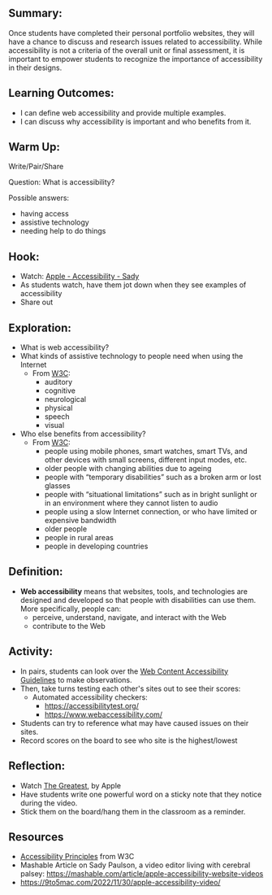 ## Summary: 
Once students have completed their personal portfolio websites, they will have a chance to discuss and research issues related to accessibility.  While accessibility is not a criteria of the overall unit or final assessment, it is important to empower students to recognize the importance of accessibility in their designs.  

## Learning Outcomes:
* I can define web accessibility and provide multiple examples.
* I can discuss why accessibility is important and who benefits from it. 

## Warm Up:
Write/Pair/Share

Question: What is accessibility?

Possible answers:
* having access
* assistive technology
* needing help to do things

## Hook:
* Watch: [Apple - Accessibility - Sady](https://youtu.be/XB4cjbYywqg)
* As students watch, have them jot down when they see examples of accessibility
* Share out

## Exploration:
* What is web accessibility?
* What kinds of assistive technology to people need when using the Internet
  * From [W3C](https://www.w3.org/WAI/fundamentals/accessibility-intro/): 
    * auditory
    * cognitive
    * neurological
    * physical
    * speech
    * visual
* Who else benefits from accessibility?
  * From [W3C](https://www.w3.org/WAI/fundamentals/accessibility-intro/):
    * people using mobile phones, smart watches, smart TVs, and other devices with small screens, different input modes, etc.
    * older people with changing abilities due to ageing
    * people with “temporary disabilities” such as a broken arm or lost glasses
    * people with “situational limitations” such as in bright sunlight or in an environment where they cannot listen to audio
    * people using a slow Internet connection, or who have limited or expensive bandwidth
    * older people
    * people in rural areas
    * people in developing countries

## Definition:
* **Web accessibility** means that websites, tools, and technologies are designed and developed so that people with disabilities can use them. More specifically, people can:
  * perceive, understand, navigate, and interact with the Web
  * contribute to the Web
    
 ## Activity:
 * In pairs, students can look over the [Web Content Accessibility Guidelines](https://www.w3.org/TR/WCAG/) to make observations.
 * Then, take turns testing each other's sites out to see their scores:
   * Automated accessibility checkers:
      * https://accessibilitytest.org/
      * https://www.webaccessibility.com/
 * Students can try to reference what may have caused issues on their sites.
 * Record scores on the board to see who site is the highest/lowest
 
 
## Reflection:
* Watch  [The Greatest](https://youtu.be/8sX9IEHWRJ8), by Apple
* Have students write one powerful word on a sticky note that they notice during the video.
* Stick them on the board/hang them in the classroom as a reminder.

## Resources
* [Accessibility Principles](https://www.w3.org/WAI/fundamentals/accessibility-principles/) from W3C
* Mashable Article on Sady Paulson, a video editor living with cerebral palsey: https://mashable.com/article/apple-accessibility-website-videos
* https://9to5mac.com/2022/11/30/apple-accessibility-video/